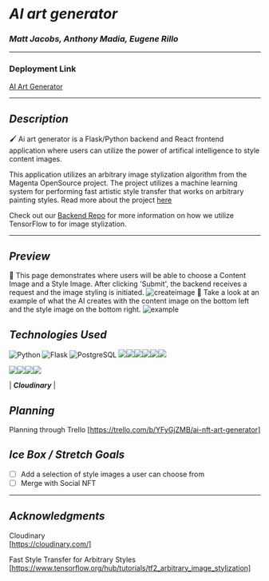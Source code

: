 # ***AI art generator*** 

### *Matt Jacobs, Anthony Madia, Eugene Rillo* <br>
<hr/>

<!-- Deployed area -->
### **Deployment Link**
[AI Art Generator](https://aiartgenerator.herokuapp.com/)
<hr/>

## *Description*

🖌️  Ai art generator is a Flask/Python backend and React frontend application where users can utilize the power of artifical intelligence to style content images.

This application utilizes an arbitrary image stylization algorithm from the Magenta OpenSource project. The project utilizes a machine learning system for performing fast artistic style transfer that works on arbitrary painting styles. Read more about the project [here](https://github.com/magenta/magenta/tree/main/magenta/models/arbitrary_image_stylization)

Check out our [Backend Repo](https://github.com/Euril/ai-art-generator-api) for more information on how we utilize TensorFlow to for image stylization.<br>
<hr/>

<!-- we can add images of some pages here -->
## *Preview*
🤖 This page demonstrates where users will be able to choose a Content Image and a Style Image. After clicking 'Submit', the backend receives a request and the image styling is initiated.
![createimage](./public/createimage.png)
🦾 Take a look at an example of what the AI creates with the content image on the bottom left and the style image on the bottom right.
![example](./public/exampleart.png)





## *Technologies Used*

![Python](https://img.shields.io/badge/Python-3776AB?style=for-the-badge&logo=python&logoColor=white)
![Flask](https://img.shields.io/badge/Flask-000000?style=for-the-badge&logo=flask&logoColor=white)
![PostgreSQL]( 	https://img.shields.io/badge/PostgreSQL-316192?style=for-the-badge&logo=postgresql&logoColor=white)
<img src="https://img.shields.io/badge/JavaScript-323330?style=for-the-badge&logo=javascript&logoColor=F7DF1E"/><img src="https://img.shields.io/badge/CSS3-1572B6?style=for-the-badge&logo=css3&logoColor=white"/><img src="https://img.shields.io/badge/HTML5-E34F26?style=for-the-badge&logo=html5&logoColor=white"/><img src="https://img.shields.io/badge/GIT-E44C30?style=for-the-badge&logo=git&logoColor=white"/><img src='https://img.shields.io/badge/JWT-000000?style=for-the-badge&logo=JSON%20web%20tokens&logoColor=white'/><img src ='https://img.shields.io/badge/json-5E5C5C?style=for-the-badge&logo=json&logoColor=white'/>

<img src="https://img.shields.io/badge/Express.js-404D59?style=flat-square)"/><img src='https://img.shields.io/badge/React-20232A?style=for-the-badge&logo=react&logoColor=61DAFB'/><img src="https://img.shields.io/badge/Node.js-339933?style=for-the-badge&logo=nodedotjs&logoColor=white"/><img src="https://img.shields.io/badge/Heroku-430098?style=for-the-badge&logo=heroku&logoColor=white"/>

| ***Cloudinary*** |



## *Planning* 
Planning through Trello
[https://trello.com/b/YFyGjZMB/ai-nft-art-generator]


## *Ice Box / Stretch Goals*

- [ ] Add a selection of style images a user can choose from
- [ ] Merge with Social NFT

<hr/>

## *Acknowledgments*

Cloudinary <br>
[https://cloudinary.com/]

Fast Style Transfer for Arbitrary Styles <br>
[https://www.tensorflow.org/hub/tutorials/tf2_arbitrary_image_stylization]




